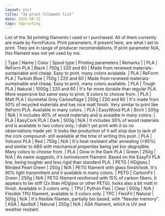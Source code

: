 ```yaml
---
layout: post
title: "3d print filament list"
date: 2022-08-21
tags: 3dprinting 
---
```


List of the 3d printing filaments I used or I purchased. All of them currently are made by FormFutura. Print parameters, if present here, are what I set to print. They are in range of producer recomendations. If print parameter N/A, this filament was not yet used by me.

| Type | Name | Color | Spool type | Printing parameters | Remarks |
| PLA | ReForm PLA | Black | 750g | 220 and 60 | Made from renewed materials- suntainable and cheap. Easy to print, many colors avialable.
| PLA | ReForm PLA | Turkish Blue | 750g | 220 and 60 | Made from renewed materials- suntainable and cheap. Easy to print, many colors available.
| PLA | Tough PLA | Natural | 1000g | 220 and 60 | It's far more durable than regular PLA. More expensive but same easy to print. 6 colors to choose from.
| PLA | Matt PLA | Gunmetal Grey Camouflage | 250g | 220 and 60 | It's made from 50% of recycled materials and has nice matt finish. Very similar to print like ReForm PLA. Available in many colors.
| PLA | EasyWood PLA | Birch | 500g | N/A | It includes 40% of wood materials and is avaialbe in many colors.
| PLA | EasyCork PLA | Dark | 500g | N/A | It includes 30% of wood materials and is available in two colors only; I didn't yet print with it so no observations made yet. It looks like production of it will stop due to lack of the cork compound- still available at the time of writing this post.
| PLA | Volcano PLA | Red | 750g | N/A | It's heat resistant after annealing (>95%) and similar to ABS with mechanical properties being yet bio-degradble. Many colors to choose from.
| PLA | Glow in the Dark PLA | Green | 250g | N/A | As name suggests, it's luminescent filament. Based on the EasyFil PLA line, being tougher and less rigid than standard PLA.
| PETG | HDglass | Blinded Pearl Green | 250g | N/A | PETG filament with glass finish/look. It's 90% light transmittent and it available in many colors.
| PETG | CarbonFil | Green | 250g | N/A | PETG filament reinforced with 15% of carbon fibers. It appears to be stiff (2x than HDglass or other PETG), looks also a bit matt in finish. Available in 3 colors only.
| TPU | Python Flex | Clear | 500g | N/A | Flexible TPU filament, available in 3 colors only.
| TPC | FlexiFil | Natural | 500g | N/A | It's flexible filamen, partially bio based, with "flexular memory".
| ASA | ApolloX | Natural | 250g | N/A | ASA filament, which is UV and weather resitant.


